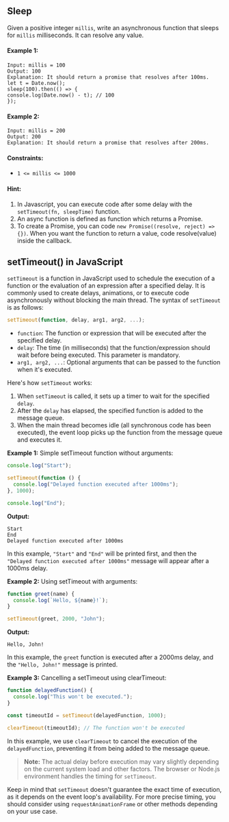 ## Sleep

Given a positive integer `millis`, write an asynchronous function that sleeps for `millis` milliseconds. It can resolve any value.

#### Example 1:

```
Input: millis = 100
Output: 100
Explanation: It should return a promise that resolves after 100ms.
let t = Date.now();
sleep(100).then(() => {
console.log(Date.now() - t); // 100
});
```

#### Example 2:

```
Input: millis = 200
Output: 200
Explanation: It should return a promise that resolves after 200ms.
```

#### Constraints:

- `1 <= millis <= 1000`

#### Hint:

1. In Javascript, you can execute code after some delay with the `setTimeout(fn, sleepTime)` function.
2. An async function is defined as function which returns a Promise.
3. To create a Promise, you can code `new Promise((resolve, reject) => {})`. When you want the function to return a value, code resolve(value) inside the callback.

## setTimeout() in JavaScript

`setTimeout` is a function in JavaScript used to schedule the execution of a function or the evaluation of an expression after a specified delay. It is commonly used to create delays, animations, or to execute code asynchronously without blocking the main thread. The syntax of `setTimeout` is as follows:

```javascript
setTimeout(function, delay, arg1, arg2, ...);
```

- `function`: The function or expression that will be executed after the specified delay.
- `delay`: The time (in milliseconds) that the function/expression should wait before being executed. This parameter is mandatory.
- `arg1, arg2, ...`: Optional arguments that can be passed to the function when it's executed.

Here's how `setTimeout` works:

1. When `setTimeout` is called, it sets up a timer to wait for the specified `delay`.
2. After the `delay` has elapsed, the specified function is added to the message queue.
3. When the main thread becomes idle (all synchronous code has been executed), the event loop picks up the function from the message queue and executes it.

**Example 1:** Simple setTimeout function without arguments:

```javascript
console.log("Start");

setTimeout(function () {
  console.log("Delayed function executed after 1000ms");
}, 1000);

console.log("End");
```

**Output:**

```
Start
End
Delayed function executed after 1000ms
```

In this example, `"Start"` and `"End"` will be printed first, and then the `"Delayed function executed after 1000ms"` message will appear after a 1000ms delay.

**Example 2:** Using setTimeout with arguments:

```javascript
function greet(name) {
  console.log(`Hello, ${name}!`);
}

setTimeout(greet, 2000, "John");
```

**Output:**

```
Hello, John!
```

In this example, the `greet` function is executed after a 2000ms delay, and the `"Hello, John!"` message is printed.

**Example 3:** Cancelling a setTimeout using clearTimeout:

```javascript
function delayedFunction() {
  console.log("This won't be executed.");
}

const timeoutId = setTimeout(delayedFunction, 1000);

clearTimeout(timeoutId); // The function won't be executed
```

In this example, we use `clearTimeout` to cancel the execution of the `delayedFunction`, preventing it from being added to the message queue.

> **Note:** The actual delay before execution may vary slightly depending on the current system load and other factors. The browser or Node.js environment handles the timing for `setTimeout`.

Keep in mind that `setTimeout` doesn't guarantee the exact time of execution, as it depends on the event loop's availability. For more precise timing, you should consider using `requestAnimationFrame` or other methods depending on your use case.
